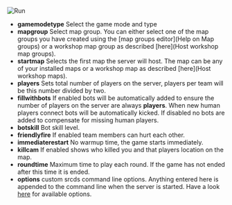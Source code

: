 ![Run](https://raw.githubusercontent.com/wiki/lenosisnickerboa/csgosl/pics/config-page-run.jpg)

* **gamemodetype** Select the game mode and type
* **mapgroup** Select map group. You can either select one of the map groups you have created using the [map groups editor](Help on Map groups) or a workshop map group as described [here](Host workshop map groups).
* **startmap** Selects the first map the server will host. The map can be any of your installed maps or a workshop map as described [here](Host workshop maps).
* **players** Sets total number of players on the server, players per team will be this number divided by two.
* **fillwithbots** If enabled bots will be automatically added to ensure the number of players on the server are always **players**. When new human players connect bots will be automatically kicked. If disabled no bots are added to compensate for missing human players.
* **botskill** Bot skill level. 
* **friendlyfire** If enabled team members can hurt each other.
* **immediaterestart** No warmup time, the game starts immediately.
* **killcam** If enabled shows who killed you and that players location on the map.
* **roundtime** Maximum time to play each round. If the game has not ended after this time it is ended.
* **options** custom srcds command line options. Anything entered here is appended to the command line when the server is started. Have a look [here](https://developer.valvesoftware.com/wiki/Command_Line_Options#Source_Dedicated_Server) for available options.
